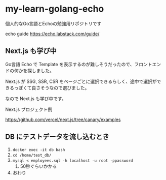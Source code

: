 # my-learn-golang-echo
個人的なGo言語とEchoの勉強用リポジトリです

echo guide
https://echo.labstack.com/guide/

## Next.js も学び中

Go言語 Echo で Template を表示するのが難しそうだったので、フロントエンドの何かを探しました。

Next.js が SSG, SSR, CSR をページごとに選択できるらしく、途中で選択ができるっぽくて良さそうなので選びました。

なので Next.js も学び中です。

Next.js プロジェクト例

https://github.com/vercel/next.js/tree/canary/examples

## DB にテストデータを流し込むとき

1. `docker exec -it db bash`
2. `cd /home/test_db/`
3. `mysql < employees.sql -h localhost -u root -ppassword`
   1. 50秒ぐらいかかる
4. おわり